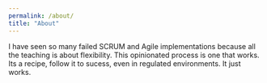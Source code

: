 ```yaml
---
permalink: /about/
title: "About"
---
```


I have seen so many failed SCRUM and Agile implementations because all the teaching is about flexibility. This opinionated process is one that works. Its a recipe, follow it to sucess, even in regulated environments. It just works.
